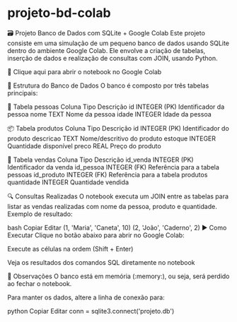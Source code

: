 # projeto-bd-colab
🗃️ Projeto Banco de Dados com SQLite + Google Colab
Este projeto consiste em uma simulação de um pequeno banco de dados usando SQLite dentro do ambiente Google Colab. Ele envolve a criação de tabelas, inserção de dados e realização de consultas com JOIN, usando Python.

🔗 Clique aqui para abrir o notebook no Google Colab

🔧 Estrutura do Banco de Dados
O banco é composto por três tabelas principais:

🧍 Tabela pessoas
Coluna	Tipo	Descrição
id	INTEGER (PK)	Identificador da pessoa
nome	TEXT	Nome da pessoa
idade	INTEGER	Idade da pessoa

📦 Tabela produtos
Coluna	Tipo	Descrição
id	INTEGER (PK)	Identificador do produto
descricao	TEXT	Nome/descritivo do produto
estoque	INTEGER	Quantidade disponível
preco	REAL	Preço do produto

🛒 Tabela vendas
Coluna	Tipo	Descrição
id_venda	INTEGER (PK)	Identificador da venda
id_pessoa	INTEGER (FK)	Referência para a tabela pessoas
id_produto	INTEGER (FK)	Referência para a tabela produtos
quantidade	INTEGER	Quantidade vendida

🔍 Consultas Realizadas
O notebook executa um JOIN entre as tabelas para listar as vendas realizadas com nome da pessoa, produto e quantidade. Exemplo de resultado:

bash
Copiar
Editar
(1, 'Maria', 'Caneta', 10)
(2, 'João', 'Caderno', 2)
▶️ Como Executar
Clique no botão abaixo para abrir no Google Colab:


Execute as células na ordem (Shift + Enter)

Veja os resultados dos comandos SQL diretamente no notebook

📌 Observações
O banco está em memória (:memory:), ou seja, será perdido ao fechar o notebook.

Para manter os dados, altere a linha de conexão para:

python
Copiar
Editar
conn = sqlite3.connect('projeto.db')
